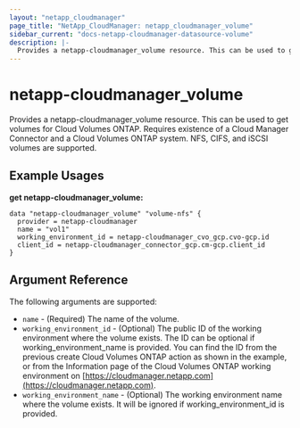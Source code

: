 ```yaml
---
layout: "netapp_cloudmanager"
page_title: "NetApp_CloudManager: netapp_cloudmanager_volume"
sidebar_current: "docs-netapp-cloudmanager-datasource-volume"
description: |-
  Provides a netapp-cloudmanager_volume resource. This can be used to get volumes for Cloud Volumes ONTAP.
---
```


# netapp-cloudmanager_volume

Provides a netapp-cloudmanager_volume resource. This can be used to get volumes for Cloud Volumes ONTAP.
Requires existence of a Cloud Manager Connector and a Cloud Volumes ONTAP system.
NFS, CIFS, and iSCSI volumes are supported.

## Example Usages

**get netapp-cloudmanager_volume:**

```
data "netapp-cloudmanager_volume" "volume-nfs" {
  provider = netapp-cloudmanager
  name = "vol1"
  working_environment_id = netapp-cloudmanager_cvo_gcp.cvo-gcp.id
  client_id = netapp-cloudmanager_connector_gcp.cm-gcp.client_id
}
```

## Argument Reference

The following arguments are supported:

* `name` - (Required) The name of the volume.
* `working_environment_id` - (Optional) The public ID of the working environment where the volume exists. The ID can be optional if working_environment_name is provided. You can find the ID from the previous create Cloud Volumes ONTAP action as shown in the example, or from the Information page of the Cloud Volumes ONTAP working environment on [https://cloudmanager.netapp.com](https://cloudmanager.netapp.com).
* `working_environment_name` - (Optional) The working environment name where the volume exists. It will be ignored if working_environment_id is provided.
